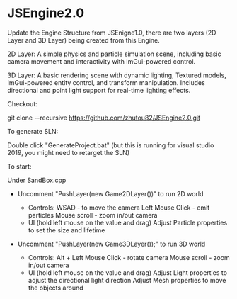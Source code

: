 # JSEngine2.0
Update the Engine Structure from JSEnigne1.0, there are two layers (2D Layer and 3D Layer) being created from this Engine.

2D Layer: A simple physics and particle simulation scene, including basic camera movement and interactivity with ImGui-powered control.

3D Layer: A basic rendering scene with dynamic lighting, Textured models, ImGui-powered entity control, and transform manipulation. Includes directional and point light support for real-time lighting effects.

Checkout:

git clone --recursive https://github.com/zhutou82/JSEngine2.0.git

To generate SLN:

Double click "GenerateProject.bat" (but this is running for visual studio 2019, you might need to retarget the SLN)

To start:

Under SandBox.cpp
- Uncomment "PushLayer(new Game2DLayer())" to run 2D world
  * Controls:
      WSAD - to move the camera
      Left Mouse Click - emit particles
      Mouse scroll - zoom in/out camera
  * UI (hold left mouse on the value and drag)
      Adjust Particle properties to set the size and lifetime
  

- Uncomment "PushLayer(new Game3DLayer());" to run 3D world
  * Controls:
	   Alt + Left Mouse Click - rotate camera
	   Mouse scroll - zoom in/out camera
  * UI (hold left mouse on the value and drag)
      Adjust Light properties to adjust the directional light direction
	  Adjust Mesh properties to move the objects around
